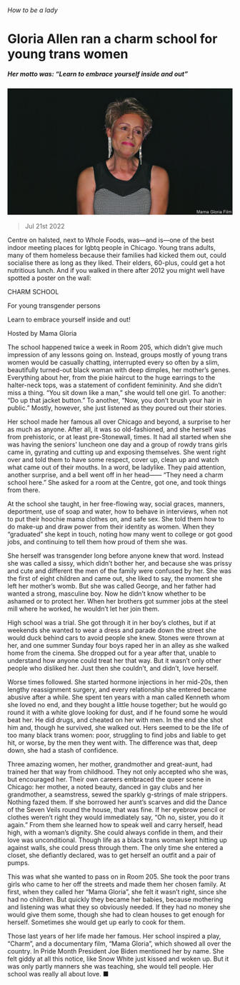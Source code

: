 ###### How to be a lady

# Gloria Allen ran a charm school for young trans women 

##### Her motto was: “Learn to embrace yourself inside and out” 

![image](images/20220723_OBP001.jpg) 

> Jul 21st 2022 

Centre on halsted, next to Whole Foods, was—and is—one of the best indoor meeting places for lgbtq people in Chicago. Young trans adults, many of them homeless because their families had kicked them out, could socialise there as long as they liked. Their elders, 60-plus, could get a hot nutritious lunch. And if you walked in there after 2012 you might well have spotted a poster on the wall:

CHARM SCHOOL

For young transgender persons

Learn to embrace yourself inside and out!

Hosted by Mama Gloria

The school happened twice a week in Room 205, which didn’t give much impression of any lessons going on. Instead, groups mostly of young trans women would be casually chatting, interrupted every so often by a slim, beautifully turned-out black woman with deep dimples, her mother’s genes. Everything about her, from the pixie haircut to the huge earrings to the halter-neck tops, was a statement of confident femininity. And she didn’t miss a thing. “You sit down like a man,” she would tell one girl. To another: “Do up that jacket button.” To another, “Now, you don’t brush your hair in public.” Mostly, however, she just listened as they poured out their stories. 

Her school made her famous all over Chicago and beyond, a surprise to her as much as anyone. After all, it was so old-fashioned, and she herself was from prehistoric, or at least pre-Stonewall, times. It had all started when she was having the seniors’ luncheon one day and a group of rowdy trans girls came in, gyrating and cutting up and exposing themselves. She went right over and told them to have some respect, cover up, clean up and watch what came out of their mouths. In a word, be ladylike. They paid attention, another surprise, and a bell went off in her head—— “They need a charm school here.” She asked for a room at the Centre, got one, and took things from there.

At the school she taught, in her free-flowing way, social graces, manners, deportment, use of soap and water, how to behave in interviews, when not to put their hoochie mama clothes on, and safe sex. She told them how to do make-up and draw power from their identity as women. When they “graduated” she kept in touch, noting how many went to college or got good jobs, and continuing to tell them how proud of them she was. 

She herself was transgender long before anyone knew that word. Instead she was called a sissy, which didn’t bother her, and because she was prissy and cute and different the men of the family were confused by her. She was the first of eight children and came out, she liked to say, the moment she left her mother’s womb. But she was called George, and her father had wanted a strong, masculine boy. Now he didn’t know whether to be ashamed or to protect her. When her brothers got summer jobs at the steel mill where he worked, he wouldn’t let her join them. 

High school was a trial. She got through it in her boy’s clothes, but if at weekends she wanted to wear a dress and parade down the street she would duck behind cars to avoid people she knew. Stones were thrown at her, and one summer Sunday four boys raped her in an alley as she walked home from the cinema. She dropped out for a year after that, unable to understand how anyone could treat her that way. But it wasn’t only other people who disliked her. Just then she couldn’t, and didn’t, love herself.

Worse times followed. She started hormone injections in her mid-20s, then lengthy reassignment surgery, and every relationship she entered became abusive after a while. She spent ten years with a man called Kenneth whom she loved no end, and they bought a little house together; but he would go round it with a white glove looking for dust, and if he found some he would beat her. He did drugs, and cheated on her with men. In the end she shot him and, though he survived, she walked out. Hers seemed to be the life of too many black trans women: poor, struggling to find jobs and liable to get hit, or worse, by the men they went with. The difference was that, deep down, she had a stash of confidence. 

Three amazing women, her mother, grandmother and great-aunt, had trained her that way from childhood. They not only accepted who she was, but encouraged her. Their own careers embraced the queer scene in Chicago: her mother, a noted beauty, danced in gay clubs and her grandmother, a seamstress, sewed the sparkly g-strings of male strippers. Nothing fazed them. If she borrowed her aunt’s scarves and did the Dance of the Seven Veils round the house, that was fine. If her eyebrow pencil or clothes weren’t right they would immediately say, “Oh no, sister, you do it again.” From them she learned how to speak well and carry herself, head high, with a woman’s dignity. She could always confide in them, and their love was unconditional. Though life as a black trans woman kept hitting up against walls, she could press through them. The only time she entered a closet, she defiantly declared, was to get herself an outfit and a pair of pumps. 

This was what she wanted to pass on in Room 205. She took the poor trans girls who came to her off the streets and made them her chosen family. At first, when they called her “Mama Gloria”, she felt it wasn’t right, since she had no children. But quickly they became her babies, because mothering and listening was what they so obviously needed. If they had no money she would give them some, though she had to clean houses to get enough for herself. Sometimes she would get up early to cook for them. 

Those last years of her life made her famous. Her school inspired a play, “Charm”, and a documentary film, “Mama Gloria”, which showed all over the country. In Pride Month President Joe Biden mentioned her by name. She felt giddy at all this notice, like Snow White just kissed and woken up. But it was only partly manners she was teaching, she would tell people. Her school was really all about love. ■

